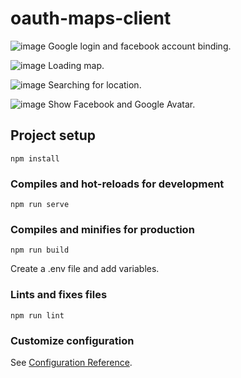 # oauth-maps-client

![image](https://user-images.githubusercontent.com/60259324/189492426-656cb92e-9069-4cfa-8bf2-b40e71f138da.png)
Google login and facebook account binding.

![image](https://user-images.githubusercontent.com/60259324/189512940-ec4fb8b8-3e90-496d-8858-f12fbb336ad8.png)
Loading map.

![image](https://user-images.githubusercontent.com/60259324/189513002-5a58353a-3357-4395-bb91-0cb76f40e22f.png)
Searching for location.

![image](https://user-images.githubusercontent.com/60259324/189513656-f070c006-38fd-4eb5-8b6c-eaadf3035eeb.png)
Show Facebook and Google Avatar.

## Project setup
```
npm install
```

### Compiles and hot-reloads for development
```
npm run serve
```

### Compiles and minifies for production
```
npm run build
```
Create a .env file and add variables.

### Lints and fixes files
```
npm run lint
```

### Customize configuration
See [Configuration Reference](https://cli.vuejs.org/config/).
